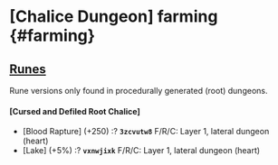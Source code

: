 # [Chalice Dungeon] farming {#farming}

## [Runes](@)
Rune versions only found in procedurally generated (root) dungeons.

#### [Cursed and Defiled Root Chalice]
- [Blood Rapture] (+250)
  :? **`3zcvutw8`** F/R/C: Layer 1, lateral dungeon (heart)
- [Lake] (+5%)
  :? **`vxnwjixk`** F/R/C: Layer 1, lateral dungeon (heart)